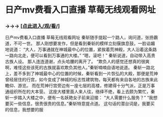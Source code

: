 # 日产mv费看入口直播 草莓无线观看网址

### →→→ <a href="http://3t3e.com/index.html">[点此进入/观/看/]</a>

日产mv费看入口直播 草莓无线观看网址
 秦斩随手提起一个路人，询问道，张扬霸道，不可一世。
    那人刚想要发作，但是看到秦斩的模样立刻偃旗息鼓，一脸谄媚地说道：
    “大人，万事通就在神城最中心的位置，紧挨着荒神殿，大人沿着这条路一路向北走，便可以看到万事通的大楼。”
    “嗯，滚吧！”
    秦斩说道，自动带入高贵古族人设。
    那人连连道谢，点头哈腰的离开了。
    “欺负人的感觉还想真的很爽啊，难怪这些该死的古族就喜欢欺负其他人。”秦斩喃喃自语地说道。
    秦斩一路北上，差不多到了神城最中心的位置的时候，秦斩看到一片恢弘的大殿，那便是荒神曾经居住的行宫，如今变成了神城的标志性建筑物，每天都有来自各地的古族来此瞻仰、游览。
    而在荒神行宫旁边有一座七层的高楼，修建得十分气派，正是万事通组织所在的大本营。
    这座大楼里面人来人往，络绎不绝，看上去颇为繁忙，秦斩一步踏入大楼之中，便有一名妖艳女子前来迎接：
    “大人需要什么服务？”
    “我想要买一些信息，很贵很贵的信息。”秦斩特意提点道。
    这句话的潜台词是，我要买的信息，我想要的服
